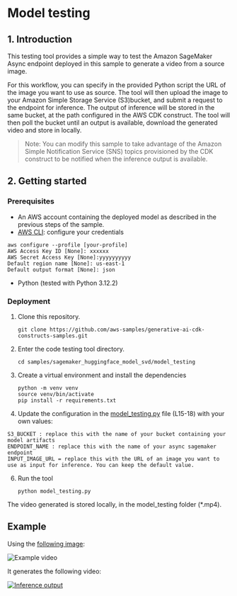 # Model testing

## 1. Introduction

This testing tool provides a simple way to test the Amazon SageMaker Async endpoint deployed in this sample to generate a video from a source image.

For this workflow, you can specify in the provided Python script the URL of the image you want to use as source. The tool will then upload the image to your Amazon Simple Storage Service (S3)bucket, and submit a request to the endpoint for inference. The output of inference will be stored in the same bucket, at the path configured in the AWS CDK construct. The tool will then poll the bucket until an output is available, download the generated video and store in locally.

> Note: You can modify this sample to take advantage of the Amazon Simple Notification Service (SNS) topics provisioned by the CDK construct to be notified when the inference output is available.

## 2. Getting started

### Prerequisites

- An AWS account containing the deployed model as described in the previous steps of the sample.
- [AWS CLI](https://aws.amazon.com/cli/): configure your credentials

```
aws configure --profile [your-profile] 
AWS Access Key ID [None]: xxxxxx
AWS Secret Access Key [None]:yyyyyyyyyy
Default region name [None]: us-east-1 
Default output format [None]: json
```
- Python (tested with Python 3.12.2)

### Deployment

1. Clone this repository.
    ```shell
    git clone https://github.com/aws-samples/generative-ai-cdk-constructs-samples.git
    ```

2. Enter the code testing tool directory.
    ```shell
    cd samples/sagemaker_huggingface_model_svd/model_testing
    ```

4. Create a virtual environment and install the dependencies
   ```shell
   python -m venv venv
   source venv/bin/activate
   pip install -r requirements.txt
   ```

5. Update the configuration in the [model_testing.py](./model_testing.py) file (L15-18) with your own values:
```
S3_BUCKET : replace this with the name of your bucket containing your model artifacts
ENDPOINT_NAME : replace this with the name of your async sagemaker endpoint
INPUT_IMAGE_URL = replace this with the URL of an image you want to use as input for inference. You can keep the default value.
```

6. Run the tool
    ```shell
    python model_testing.py
    ```

The video generated is stored locally, in the model_testing folder (*.mp4).

## Example

Using the [following image](https://raw.githubusercontent.com/Stability-AI/generative-models/main/assets/test_image.png):

![Example video](https://raw.githubusercontent.com/Stability-AI/generative-models/main/assets/test_image.png)

It generates the following video:

[![Inference output](https://raw.githubusercontent.com/Stability-AI/generative-models/main/assets/test_image.png)](./output_video_sample.mp4)